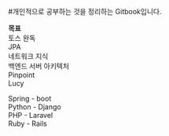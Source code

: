 #개인적으로 공부하는 것을 정리하는 Gitbook입니다. 

**목표**<br>
토스 완독 <br>
JPA<br>
네트워크 지식<br> 
백엔드 서버 아키텍처<br>
Pinpoint<br>
Lucy<br>

Spring - boot<br>
Python - Django <br>
PHP - Laravel <br>
Ruby - Rails<br> 